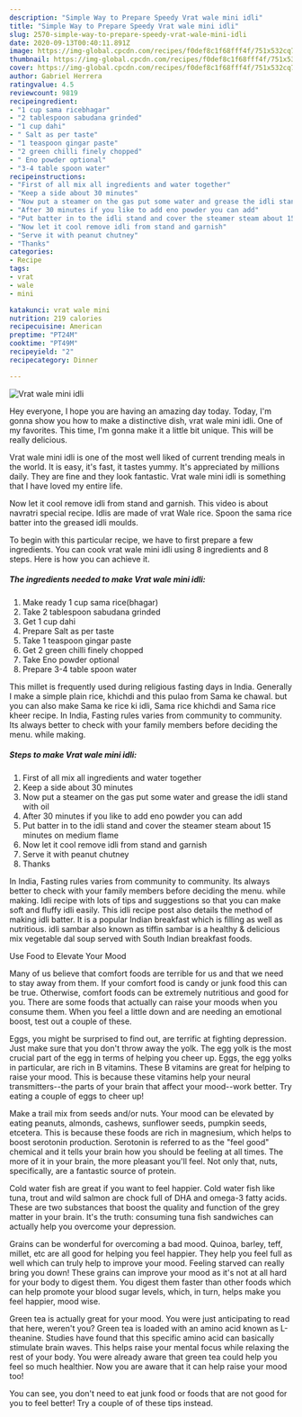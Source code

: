 ```yaml
---
description: "Simple Way to Prepare Speedy Vrat wale mini idli"
title: "Simple Way to Prepare Speedy Vrat wale mini idli"
slug: 2570-simple-way-to-prepare-speedy-vrat-wale-mini-idli
date: 2020-09-13T00:40:11.891Z
image: https://img-global.cpcdn.com/recipes/f0def8c1f68fff4f/751x532cq70/vrat-wale-mini-idli-recipe-main-photo.jpg
thumbnail: https://img-global.cpcdn.com/recipes/f0def8c1f68fff4f/751x532cq70/vrat-wale-mini-idli-recipe-main-photo.jpg
cover: https://img-global.cpcdn.com/recipes/f0def8c1f68fff4f/751x532cq70/vrat-wale-mini-idli-recipe-main-photo.jpg
author: Gabriel Herrera
ratingvalue: 4.5
reviewcount: 9819
recipeingredient:
- "1 cup sama ricebhagar"
- "2 tablespoon sabudana grinded"
- "1 cup dahi"
- " Salt as per taste"
- "1 teaspoon gingar paste"
- "2 green chilli finely chopped"
- " Eno powder optional"
- "3-4 table spoon water"
recipeinstructions:
- "First of all mix all ingredients and water together"
- "Keep a side about 30 minutes"
- "Now put a steamer on the gas put some water and grease the idli stand with oil"
- "After 30 minutes if you like to add eno powder you can add"
- "Put batter in to the idli stand and cover the steamer steam about 15 minutes on medium flame"
- "Now let it cool remove idli from stand and garnish"
- "Serve it with peanut chutney"
- "Thanks"
categories:
- Recipe
tags:
- vrat
- wale
- mini

katakunci: vrat wale mini 
nutrition: 219 calories
recipecuisine: American
preptime: "PT24M"
cooktime: "PT49M"
recipeyield: "2"
recipecategory: Dinner

---
```



![Vrat wale mini idli](https://img-global.cpcdn.com/recipes/f0def8c1f68fff4f/751x532cq70/vrat-wale-mini-idli-recipe-main-photo.jpg)

Hey everyone, I hope you are having an amazing day today. Today, I'm gonna show you how to make a distinctive dish, vrat wale mini idli. One of my favorites. This time, I'm gonna make it a little bit unique. This will be really delicious.

Vrat wale mini idli is one of the most well liked of current trending meals in the world. It is easy, it's fast, it tastes yummy. It's appreciated by millions daily. They are fine and they look fantastic. Vrat wale mini idli is something that I have loved my entire life.

Now let it cool remove idli from stand and garnish. This video is about navratri special recipe. Idlis are made of vrat Wale rice. Spoon the sama rice batter into the greased idli moulds.


To begin with this particular recipe, we have to first prepare a few ingredients. You can cook vrat wale mini idli using 8 ingredients and 8 steps. Here is how you can achieve it.

<!--inarticleads1-->

##### The ingredients needed to make Vrat wale mini idli:

1. Make ready 1 cup sama rice(bhagar)
1. Take 2 tablespoon sabudana grinded
1. Get 1 cup dahi
1. Prepare  Salt as per taste
1. Take 1 teaspoon gingar paste
1. Get 2 green chilli finely chopped
1. Take  Eno powder optional
1. Prepare 3-4 table spoon water


This millet is frequently used during religious fasting days in India. Generally I make a simple plain rice, khichdi and this pulao from Sama ke chawal. but you can also make Sama ke rice ki idli, Sama rice khichdi and Sama rice kheer recipe. In India, Fasting rules varies from community to community. Its always better to check with your family members before deciding the menu. while making. 

<!--inarticleads2-->

##### Steps to make Vrat wale mini idli:

1. First of all mix all ingredients and water together
1. Keep a side about 30 minutes
1. Now put a steamer on the gas put some water and grease the idli stand with oil
1. After 30 minutes if you like to add eno powder you can add
1. Put batter in to the idli stand and cover the steamer steam about 15 minutes on medium flame
1. Now let it cool remove idli from stand and garnish
1. Serve it with peanut chutney
1. Thanks


In India, Fasting rules varies from community to community. Its always better to check with your family members before deciding the menu. while making. Idli recipe with lots of tips and suggestions so that you can make soft and fluffy idli easily. This idli recipe post also details the method of making idli batter. It is a popular Indian breakfast which is filling as well as nutritious. idli sambar also known as tiffin sambar is a healthy &amp; delicious mix vegetable dal soup served with South Indian breakfast foods. 

Use Food to Elevate Your Mood


Many of us believe that comfort foods are terrible for us and that we need to stay away from them. If your comfort food is candy or junk food this can be true. Otherwise, comfort foods can be extremely nutritious and good for you. There are some foods that actually can raise your moods when you consume them. When you feel a little down and are needing an emotional boost, test out a couple of these.

Eggs, you might be surprised to find out, are terrific at fighting depression. Just make sure that you don't throw away the yolk. The egg yolk is the most crucial part of the egg in terms of helping you cheer up. Eggs, the egg yolks in particular, are rich in B vitamins. These B vitamins are great for helping to raise your mood. This is because these vitamins help your neural transmitters--the parts of your brain that affect your mood--work better. Try eating a couple of eggs to cheer up!

Make a trail mix from seeds and/or nuts. Your mood can be elevated by eating peanuts, almonds, cashews, sunflower seeds, pumpkin seeds, etcetera. This is because these foods are rich in magnesium, which helps to boost serotonin production. Serotonin is referred to as the "feel good" chemical and it tells your brain how you should be feeling at all times. The more of it in your brain, the more pleasant you'll feel. Not only that, nuts, specifically, are a fantastic source of protein.

Cold water fish are great if you want to feel happier. Cold water fish like tuna, trout and wild salmon are chock full of DHA and omega-3 fatty acids. These are two substances that boost the quality and function of the grey matter in your brain. It's the truth: consuming tuna fish sandwiches can actually help you overcome your depression. 

Grains can be wonderful for overcoming a bad mood. Quinoa, barley, teff, millet, etc are all good for helping you feel happier. They help you feel full as well which can truly help to improve your mood. Feeling starved can really bring you down! These grains can improve your mood as it's not at all hard for your body to digest them. You digest them faster than other foods which can help promote your blood sugar levels, which, in turn, helps make you feel happier, mood wise.

Green tea is actually great for your mood. You were just anticipating to read that here, weren't you? Green tea is loaded with an amino acid known as L-theanine. Studies have found that this specific amino acid can basically stimulate brain waves. This helps raise your mental focus while relaxing the rest of your body. You were already aware that green tea could help you feel so much healthier. Now you are aware that it can help raise your mood too!

You can see, you don't need to eat junk food or foods that are not good for you to feel better! Try  a  couple of  of  these  tips  instead.

